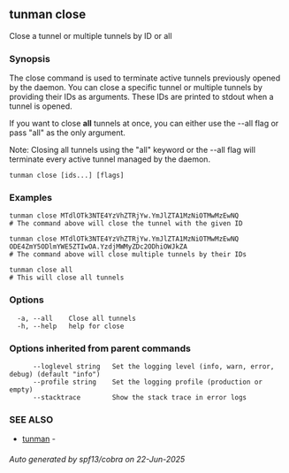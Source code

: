 ## tunman close

Close a tunnel or multiple tunnels by ID or all

### Synopsis

The close command is used to terminate active tunnels previously opened by the daemon.
You can close a specific tunnel or multiple tunnels by providing their IDs as arguments. These IDs are printed to stdout when a tunnel is opened.

If you want to close **all** tunnels at once, you can either use the --all flag or pass "all" as the only argument.

Note: Closing all tunnels using the "all" keyword or the --all flag will terminate every active tunnel managed by the daemon.

```
tunman close [ids...] [flags]
```

### Examples

```
tunman close MTdlOTk3NTE4YzVhZTRjYw.YmJlZTA1MzNiOTMwMzEwNQ
# The command above will close the tunnel with the given ID

tunman close MTdlOTk3NTE4YzVhZTRjYw.YmJlZTA1MzNiOTMwMzEwNQ ODE4ZmY5ODlmYWE5ZTIwOA.YzdjMWMyZDc2ODhiOWJkZA
# The command above will close multiple tunnels by their IDs

tunman close all
# This will close all tunnels
```

### Options

```
  -a, --all    Close all tunnels
  -h, --help   help for close
```

### Options inherited from parent commands

```
      --loglevel string   Set the logging level (info, warn, error, debug) (default "info")
      --profile string    Set the logging profile (production or empty)
      --stacktrace        Show the stack trace in error logs
```

### SEE ALSO

* [tunman](tunman.md)	 - 

###### Auto generated by spf13/cobra on 22-Jun-2025
